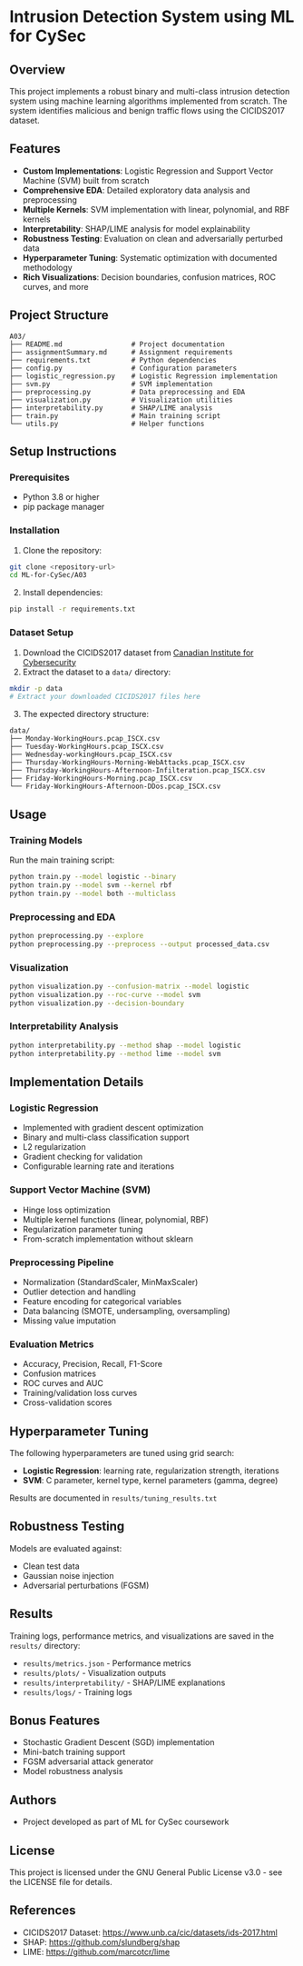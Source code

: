 # Intrusion Detection System using ML for CySec

## Overview
This project implements a robust binary and multi-class intrusion detection system using machine learning algorithms implemented from scratch. The system identifies malicious and benign traffic flows using the CICIDS2017 dataset.

## Features
- **Custom Implementations**: Logistic Regression and Support Vector Machine (SVM) built from scratch
- **Comprehensive EDA**: Detailed exploratory data analysis and preprocessing
- **Multiple Kernels**: SVM implementation with linear, polynomial, and RBF kernels
- **Interpretability**: SHAP/LIME analysis for model explainability
- **Robustness Testing**: Evaluation on clean and adversarially perturbed data
- **Hyperparameter Tuning**: Systematic optimization with documented methodology
- **Rich Visualizations**: Decision boundaries, confusion matrices, ROC curves, and more

## Project Structure
```
A03/
├── README.md                 # Project documentation
├── assignmentSummary.md      # Assignment requirements
├── requirements.txt          # Python dependencies
├── config.py                 # Configuration parameters
├── logistic_regression.py    # Logistic Regression implementation
├── svm.py                    # SVM implementation
├── preprocessing.py          # Data preprocessing and EDA
├── visualization.py          # Visualization utilities
├── interpretability.py       # SHAP/LIME analysis
├── train.py                  # Main training script
└── utils.py                  # Helper functions
```

## Setup Instructions

### Prerequisites
- Python 3.8 or higher
- pip package manager

### Installation
1. Clone the repository:
```bash
git clone <repository-url>
cd ML-for-CySec/A03
```

2. Install dependencies:
```bash
pip install -r requirements.txt
```

### Dataset Setup
1. Download the CICIDS2017 dataset from [Canadian Institute for Cybersecurity](https://www.unb.ca/cic/datasets/ids-2017.html)
2. Extract the dataset to a `data/` directory:
```bash
mkdir -p data
# Extract your downloaded CICIDS2017 files here
```

3. The expected directory structure:
```
data/
├── Monday-WorkingHours.pcap_ISCX.csv
├── Tuesday-WorkingHours.pcap_ISCX.csv
├── Wednesday-workingHours.pcap_ISCX.csv
├── Thursday-WorkingHours-Morning-WebAttacks.pcap_ISCX.csv
├── Thursday-WorkingHours-Afternoon-Infilteration.pcap_ISCX.csv
├── Friday-WorkingHours-Morning.pcap_ISCX.csv
└── Friday-WorkingHours-Afternoon-DDos.pcap_ISCX.csv
```

## Usage

### Training Models
Run the main training script:
```bash
python train.py --model logistic --binary
python train.py --model svm --kernel rbf
python train.py --model both --multiclass
```

### Preprocessing and EDA
```bash
python preprocessing.py --explore
python preprocessing.py --preprocess --output processed_data.csv
```

### Visualization
```bash
python visualization.py --confusion-matrix --model logistic
python visualization.py --roc-curve --model svm
python visualization.py --decision-boundary
```

### Interpretability Analysis
```bash
python interpretability.py --method shap --model logistic
python interpretability.py --method lime --model svm
```

## Implementation Details

### Logistic Regression
- Implemented with gradient descent optimization
- Binary and multi-class classification support
- L2 regularization
- Gradient checking for validation
- Configurable learning rate and iterations

### Support Vector Machine (SVM)
- Hinge loss optimization
- Multiple kernel functions (linear, polynomial, RBF)
- Regularization parameter tuning
- From-scratch implementation without sklearn

### Preprocessing Pipeline
- Normalization (StandardScaler, MinMaxScaler)
- Outlier detection and handling
- Feature encoding for categorical variables
- Data balancing (SMOTE, undersampling, oversampling)
- Missing value imputation

### Evaluation Metrics
- Accuracy, Precision, Recall, F1-Score
- Confusion matrices
- ROC curves and AUC
- Training/validation loss curves
- Cross-validation scores

## Hyperparameter Tuning
The following hyperparameters are tuned using grid search:
- **Logistic Regression**: learning rate, regularization strength, iterations
- **SVM**: C parameter, kernel type, kernel parameters (gamma, degree)

Results are documented in `results/tuning_results.txt`

## Robustness Testing
Models are evaluated against:
- Clean test data
- Gaussian noise injection
- Adversarial perturbations (FGSM)

## Results
Training logs, performance metrics, and visualizations are saved in the `results/` directory:
- `results/metrics.json` - Performance metrics
- `results/plots/` - Visualization outputs
- `results/interpretability/` - SHAP/LIME explanations
- `results/logs/` - Training logs

## Bonus Features
- Stochastic Gradient Descent (SGD) implementation
- Mini-batch training support
- FGSM adversarial attack generator
- Model robustness analysis

## Authors
- Project developed as part of ML for CySec coursework

## License
This project is licensed under the GNU General Public License v3.0 - see the LICENSE file for details.

## References
- CICIDS2017 Dataset: https://www.unb.ca/cic/datasets/ids-2017.html
- SHAP: https://github.com/slundberg/shap
- LIME: https://github.com/marcotcr/lime
